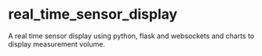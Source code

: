 # real_time_sensor_display
A real time sensor display using python, flask and websockets and charts to display measurement volume.
